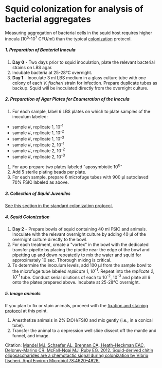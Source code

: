 # Squid colonization for analysis of bacterial aggregates

Measuring aggregation of bacterial cells in the squid host requires higher inocula (10<sup>5</sup>-10<sup>7</sup> CFU/ml) than the typical [colonization](files/squid-colonization.md) protocol.

##### 1. Preparation of Bacterial Inocula

1. **Day 0** - Two days prior to squid inoculation, plate the relevant bacterial strains on LBS agar.
1. Incubate bacteria at 25-28°C overnight.
1. **Day 1** - Inoculate 3 ml LBS medium in a glass culture tube with one colony of each *V. fischeri* strain for infection. Prepare duplicate tubes as backup. Squid will be inoculated directly from the overnight culture.

##### 2. Preparation of Agar Plates for Enumeration of the Inocula

1. For each sample, label 6 LBS plates on which to plate samples of the inoculum labeled:
  - sample #, replicate 1, 10<sup>-1</sup>
  - sample #, replicate 1, 10<sup>-2</sup>
  - sample #, replicate 1, 10<sup>-3</sup>
  - sample #, replicate 2, 10<sup>-1</sup>
  - sample #, replicate 2, 10<sup>-2</sup>
  - sample #, replicate 2, 10<sup>-3</sup>
1. For apo prepare two plates labeled "aposymbiotic 10<sup>0</sup>"
1. Add 5 sterile plating beads per plate.
1. For each sample, prepare 6 microfuge tubes with 900 μl autoclaved 70% FSIO labeled as above.

##### 3. Collection of Squid Juveniles

[See this section in the standard colonization protocol.](files/squid-colonization.md#3-collection-of-squid-juveniles)

##### 4. Squid Colonization

1. **Day 2** - Prepare bowls of squid containing 40 ml FSIO and animals. Inoculate with the relevant overnight culture by adding 40 μl of the overnight culture directly to the bowl.
1. For each treatment, create a "vortex" in the bowl with the dedicated transfer pipette by placing the pipette near the edge of the bowl and pipetting up and down repeatedly to mix the water and squid for approximately 10 sec. Thorough mixing is critical.
1. To determine the inoculum levels, add 100 μl from the sample bowl to the microfuge tube labeled *replicate 1, 10<sup>-1</sup>*. Repeat into the *replicate 2, 10<sup>-1</sup>* tube. Conduct serial dilutions of each to 10<sup>-2</sup>, 10<sup>-3</sup> and plate all 6 onto the plates prepared above. Incubate at 25-28°C overnight.

##### 5. Image animals

If you plan to fix or stain animals, proceed with the [fixation and staining protocol](files/squid-fix-stain.md) at this point.

1. Anesthetize animals in 2% EtOH/FSIO and mix gently (i.e., in a conical tube).
1. Transfer the animal to a depression well slide dissect off the mantle and funnel, and image.


Citation: [Mandel MJ, Schaefer AL, Brennan CA, Heath-Heckman EAC, Deloney-Marino CR, McFall-Ngai MJ, Ruby EG. 2012. Squid-derived chitin oligosaccharides are a chemotactic signal during colonization by Vibrio fischeri. Appl Environ Microbiol 78:4620–4626.](https://www.ncbi.nlm.nih.gov/pubmed/22522684)
